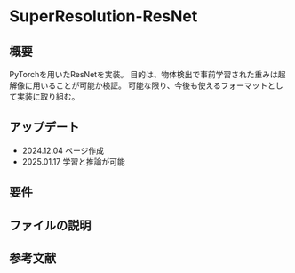 # SuperResolution-ResNet
## 概要
PyTorchを用いたResNetを実装。
目的は、物体検出で事前学習された重みは超解像に用いることが可能か検証。
可能な限り、今後も使えるフォーマットとして実装に取り組む。
## アップデート
- 2024.12.04 ページ作成
- 2025.01.17 学習と推論が可能
## 要件
## ファイルの説明
## 参考文献
